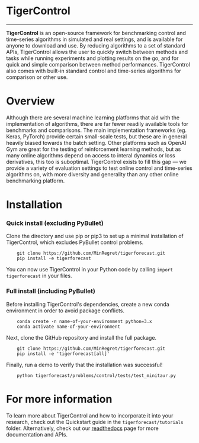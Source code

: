 # TigerControl
**********

**TigerControl** is an open-source framework for benchmarking control and time-series algorithms in simulated and real settings, and is available for anyone to download and use. By reducing algorithms to a set of standard APIs, TigerControl allows the user to quickly switch between methods and tasks while running experiments and plotting results on the go, and for quick and simple comparison between method performances. TigerControl also comes with built-in standard control and time-series algorithms for comparison or other use.


Overview
========

Although there are several machine learning platforms that aid with the implementation of algorithms, there are far fewer readily available tools for benchmarks and comparisons. The main implementation frameworks (eg. Keras, PyTorch) provide certain small-scale tests, but these are in general heavily biased towards the batch setting. Other platforms such as OpenAI Gym are great for the testing of reinforcement learning methods, but as many online algorithms depend on access to interal dynamics or loss derivatives, this too is suboptimal. TigerControl exists to fill this gap — we provide a variety of evaluation settings to test online control and time-series algorithms on, with more diversity and generality than any other online benchmarking platform.


Installation
============

### Quick install (excluding PyBullet)

Clone the directory and use pip or pip3 to set up a minimal installation of TigerControl, which excludes PyBullet control problems.

```
    git clone https://github.com/MinRegret/tigerforecast.git
    pip install -e tigerforecast
```

You can now use TigerControl in your Python code by calling `import tigerforecast` in your files. 


### Full install (including PyBullet)

Before installing TigerControl's dependencies, create a new conda environment in order to avoid package conflicts.

```
    conda create -n name-of-your-environment python=3.x
    conda activate name-of-your-environment
```

Next, clone the GitHub repository and install the full package.

```
    git clone https://github.com/MinRegret/tigerforecast.git
    pip install -e 'tigerforecast[all]'
```

Finally, run a demo to verify that the installation was successful!

```
    python tigerforecast/problems/control/tests/test_minitaur.py
```


For more information
====================

To learn more about TigerControl and how to incorporate it into your research, check out the Quickstart guide in the ```tigerforecast/tutorials``` folder. Alternatively, check out our [readthedocs](https://tigerforecast.readthedocs.io/en/latest/) page for more documentation and APIs.

